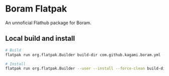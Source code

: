 # Boram Flatpak

An unnoficial Flathub package for Boram.

## Local build and install

```sh
# Build
flatpak run org.flatpak.Builder build-dir com.github.kagami.boram.yml --force-clean

# Install
flatpak run org.flatpak.Builder --user --install --force-clean build-dir com.github.kagami.boram.yml 
```